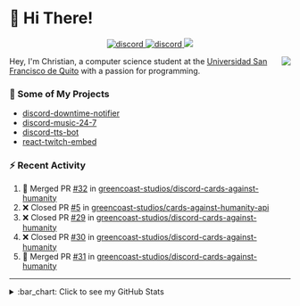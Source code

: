 # :wave: Hi There!

<p align="center">
  <a href="https://discord.gg/mhj3Zsv">
    <img alt="discord" src="https://img.shields.io/discord/730998659008823296.svg?label=&logo=discord&logoColor=ffffff&color=7389D8&labelColor=6A7EC2"/>
  </a>
  <a href="https://twitter.com/moonstar_x99">
    <img alt="discord" src="https://img.shields.io/twitter/follow/moonstar_x99?label=Follow%20Me%21&style=social"/>
  </a>
  <a href="https://badges.pufler.dev">
    <img src="https://badges.pufler.dev/visits/moonstar-x/moonstar-x?style=flat&logo=github">
  </a>
</p>

<img align="right" src="https://media.tenor.com/images/cb8fb20986aac7eef75c8ce6bc3997c0/tenor.gif" />

Hey, I'm Christian, a computer science student at the [Universidad San Francisco de Quito](http://www.usfq.edu.ec/Paginas/Inicio.aspx) with a passion for programming.

### :rocket: Some of My Projects

* [discord-downtime-notifier](https://github.com/moonstar-x/discord-downtime-notifier)
* [discord-music-24-7](https://github.com/moonstar-x/discord-music-24-7)
* [discord-tts-bot](https://github.com/moonstar-x/discord-tts-bot)
* [react-twitch-embed](https://github.com/moonstar-x/react-twitch-embed)

### :zap: Recent Activity

<!--START_SECTION:activity-->
1. 🎉 Merged PR [#32](https://github.com//greencoast-studios/discord-cards-against-humanity/pull/32) in [greencoast-studios/discord-cards-against-humanity](https://github.com//greencoast-studios/discord-cards-against-humanity)
2. ❌ Closed PR [#5](https://github.com//greencoast-studios/cards-against-humanity-api/pull/5) in [greencoast-studios/cards-against-humanity-api](https://github.com//greencoast-studios/cards-against-humanity-api)
3. ❌ Closed PR [#29](https://github.com//greencoast-studios/discord-cards-against-humanity/pull/29) in [greencoast-studios/discord-cards-against-humanity](https://github.com//greencoast-studios/discord-cards-against-humanity)
4. ❌ Closed PR [#30](https://github.com//greencoast-studios/discord-cards-against-humanity/pull/30) in [greencoast-studios/discord-cards-against-humanity](https://github.com//greencoast-studios/discord-cards-against-humanity)
5. 🎉 Merged PR [#31](https://github.com//greencoast-studios/discord-cards-against-humanity/pull/31) in [greencoast-studios/discord-cards-against-humanity](https://github.com//greencoast-studios/discord-cards-against-humanity)
<!--END_SECTION:activity-->

---

<details>
  <summary>
    :bar_chart: Click to see my GitHub Stats
  </summary>
  <p align="center">
    <br>
    <img alt="GitHub Stats" src="https://github-readme-stats.vercel.app/api?username=moonstar-x&count_private=true&show_icons=true&theme=dracula" />
    <br>
    <img alt="GitHub Top Languages" src="https://github-readme-stats.vercel.app/api/top-langs/?username=moonstar-x&layout=compact&theme=dracula" />
  </p>
</details>
